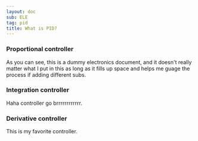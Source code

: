 ```yaml
---
layout: doc
sub: ELE
tag: pid
title: What is PID?
---
```


### Proportional controller

As you can see, this is a dummy electronics document, and it doesn't really
matter what I put in this as long as it fills up space and helps me guage the
process if adding different subs.

### Integration controller

Haha controller go brrrrrrrrrrrr.

### Derivative controller

This is my favorite controller.
